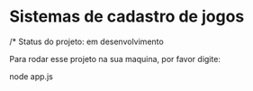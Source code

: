 # Sistemas de cadastro de jogos

/* Status do projeto: em desenvolvimento 

Para rodar esse projeto na sua maquina, por favor digite:

node app.js
